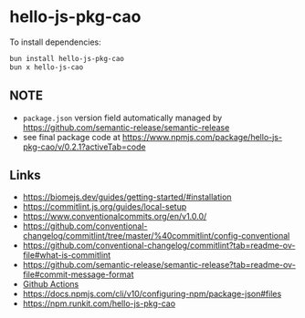 # hello-js-pkg-cao

To install dependencies:

```bash
bun install hello-js-pkg-cao
bun x hello-js-cao
```

## NOTE

* `package.json` version field automatically managed by https://github.com/semantic-release/semantic-release
* see final package code at https://www.npmjs.com/package/hello-js-pkg-cao/v/0.2.1?activeTab=code

## Links

- https://biomejs.dev/guides/getting-started/#installation
- https://commitlint.js.org/guides/local-setup
- https://www.conventionalcommits.org/en/v1.0.0/
- https://github.com/conventional-changelog/commitlint/tree/master/%40commitlint/config-conventional
- https://github.com/conventional-changelog/commitlint?tab=readme-ov-file#what-is-commitlint
- https://github.com/semantic-release/semantic-release?tab=readme-ov-file#commit-message-format
- [Github Actions](https://github.com/semantic-release/semantic-release/blob/master/docs/recipes/ci-configurations/github-actions.md)
- https://docs.npmjs.com/cli/v10/configuring-npm/package-json#files
- https://npm.runkit.com/hello-js-pkg-cao
